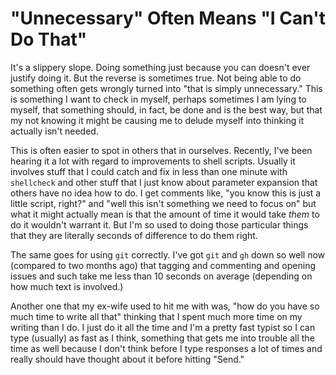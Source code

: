 # "Unnecessary" Often Means "I Can't Do That"

It's a slippery slope. Doing something just because you can doesn't ever
justify doing it. But the reverse is sometimes true. Not being able to
do something often gets wrongly turned into "that is simply
unnecessary." This is something I want to check in myself, perhaps
sometimes I am lying to myself, that something should, in fact, be done
and is the best way, but that my not knowing it might be causing me to
delude myself into thinking it actually isn't needed.

This is often easier to spot in others that in ourselves. Recently, I've
been hearing it a lot with regard to improvements to shell scripts.
Usually it involves stuff that I could catch and fix in less than one
minute with `shellcheck` and other stuff that I just know about
parameter expansion that others have no idea how to do. I get comments
like, "you know this is just a little script, right?" and "well this
isn't something we need to focus on" but what it might actually mean is
that the amount of time it would take *them* to do it wouldn't warrant
it. But I'm so used to doing those particular things that they are
literally seconds of difference to do them right.

The same goes for using `git` correctly. I've got `git` and `gh` down so
well now (compared to two months ago) that tagging and commenting and
opening issues and such take me less than 10 seconds on average
(depending on how much text is involved.)

Another one that my ex-wife used to hit me with was, "how do you have so
much time to write all that" thinking that I spent much more time on my
writing than I do. I just do it all the time and I'm a pretty fast
typist so I can type (usually) as fast as I think, something that gets
me into trouble all the time as well because I don't think before I type
responses a lot of times and really should have thought about it before
hitting "Send."
